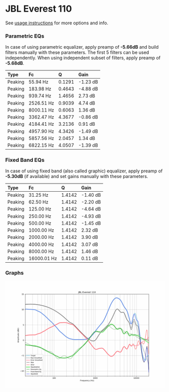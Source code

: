 # JBL Everest 110
See [usage instructions](https://github.com/jaakkopasanen/AutoEq#usage) for more options and info.

### Parametric EQs
In case of using parametric equalizer, apply preamp of **-5.66dB** and build filters manually
with these parameters. The first 5 filters can be used independently.
When using independent subset of filters, apply preamp of **-5.68dB**.

| Type    | Fc         |      Q | Gain     |
|:--------|:-----------|:-------|:---------|
| Peaking | 55.94 Hz   | 0.1291 | -1.23 dB |
| Peaking | 183.98 Hz  | 0.4643 | -4.88 dB |
| Peaking | 939.74 Hz  | 1.4656 | 2.73 dB  |
| Peaking | 2526.51 Hz | 0.9039 | 4.74 dB  |
| Peaking | 8000.11 Hz | 0.6063 | 1.36 dB  |
| Peaking | 3362.47 Hz | 4.3677 | -0.86 dB |
| Peaking | 4184.41 Hz | 3.2136 | 0.91 dB  |
| Peaking | 4957.90 Hz | 4.3426 | -1.49 dB |
| Peaking | 5857.56 Hz | 2.0457 | 1.34 dB  |
| Peaking | 6822.15 Hz | 4.0507 | -1.39 dB |

### Fixed Band EQs
In case of using fixed band (also called graphic) equalizer, apply preamp of **-5.30dB**
(if available) and set gains manually with these parameters.

| Type    | Fc          |      Q | Gain     |
|:--------|:------------|:-------|:---------|
| Peaking | 31.25 Hz    | 1.4142 | -1.40 dB |
| Peaking | 62.50 Hz    | 1.4142 | -2.20 dB |
| Peaking | 125.00 Hz   | 1.4142 | -4.64 dB |
| Peaking | 250.00 Hz   | 1.4142 | -4.93 dB |
| Peaking | 500.00 Hz   | 1.4142 | -1.45 dB |
| Peaking | 1000.00 Hz  | 1.4142 | 2.32 dB  |
| Peaking | 2000.00 Hz  | 1.4142 | 3.90 dB  |
| Peaking | 4000.00 Hz  | 1.4142 | 3.07 dB  |
| Peaking | 8000.00 Hz  | 1.4142 | 1.46 dB  |
| Peaking | 16000.01 Hz | 1.4142 | 0.11 dB  |

### Graphs
![](./JBL%20Everest%20110.png)